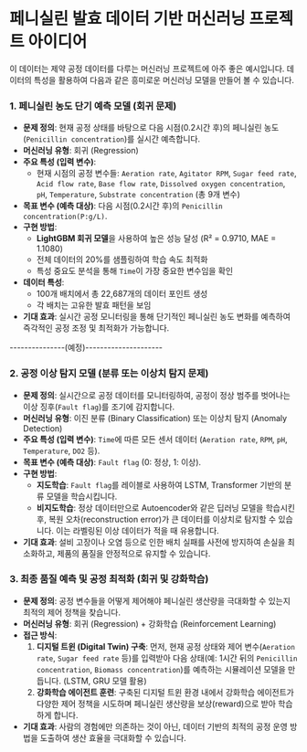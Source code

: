 # 페니실린 발효 데이터 기반 머신러닝 프로젝트 아이디어

이 데이터는 제약 공정 데이터를 다루는 머신러닝 프로젝트에 아주 좋은 예시입니다. 데이터의 특성을 활용하여 다음과 같은 흥미로운 머신러닝 모델을 만들어 볼 수 있습니다.

### 1. 페니실린 농도 단기 예측 모델 (회귀 문제)

*   **문제 정의**: 현재 공정 상태를 바탕으로 다음 시점(0.2시간 후)의 페니실린 농도(`Penicillin concentration`)를 실시간 예측합니다.
*   **머신러닝 유형**: 회귀 (Regression)
*   **주요 특성 (입력 변수)**:
    *   현재 시점의 공정 변수들: `Aeration rate`, `Agitator RPM`, `Sugar feed rate`, `Acid flow rate`, `Base flow rate`, `Dissolved oxygen concentration`, `pH`, `Temperature`, `Substrate concentration` (총 9개 변수)
*   **목표 변수 (예측 대상)**: 다음 시점(0.2시간 후)의 `Penicillin concentration(P:g/L)`.
*   **구현 방법**:
    *   **LightGBM 회귀 모델**을 사용하여 높은 성능 달성 (R² = 0.9710, MAE = 1.1080)
    *   전체 데이터의 20%를 샘플링하여 학습 속도 최적화
    *   특성 중요도 분석을 통해 `Time`이 가장 중요한 변수임을 확인
*   **데이터 특성**:
    *   100개 배치에서 총 22,687개의 데이터 포인트 생성
    *   각 배치는 고유한 발효 패턴을 보임
*   **기대 효과**: 실시간 공정 모니터링을 통해 단기적인 페니실린 농도 변화를 예측하여 즉각적인 공정 조정 및 최적화가 가능합니다.


---------------(예정)---------------------


### 2. 공정 이상 탐지 모델 (분류 또는 이상치 탐지 문제)

*   **문제 정의**: 실시간으로 공정 데이터를 모니터링하여, 공정이 정상 범주를 벗어나는 이상 징후(`Fault flag`)를 조기에 감지합니다.
*   **머신러닝 유형**: 이진 분류 (Binary Classification) 또는 이상치 탐지 (Anomaly Detection)
*   **주요 특성 (입력 변수)**: `Time`에 따른 모든 센서 데이터 (`Aeration rate`, `RPM`, `pH`, `Temperature`, `DO2` 등).
*   **목표 변수 (예측 대상)**: `Fault flag` (0: 정상, 1: 이상).
*   **구현 방법**:
    *   **지도학습**: `Fault flag`를 레이블로 사용하여 LSTM, Transformer 기반의 분류 모델을 학습시킵니다.
    *   **비지도학습**: 정상 데이터만으로 Autoencoder와 같은 딥러닝 모델을 학습시킨 후, 복원 오차(reconstruction error)가 큰 데이터를 이상치로 탐지할 수 있습니다. 이는 라벨링된 이상 데이터가 적을 때 유용합니다.
*   **기대 효과**: 설비 고장이나 오염 등으로 인한 배치 실패를 사전에 방지하여 손실을 최소화하고, 제품의 품질을 안정적으로 유지할 수 있습니다.

### 3. 최종 품질 예측 및 공정 최적화 (회귀 및 강화학습)

*   **문제 정의**: 공정 변수들을 어떻게 제어해야 페니실린 생산량을 극대화할 수 있는지 최적의 제어 정책을 찾습니다.
*   **머신러닝 유형**: 회귀 (Regression) + 강화학습 (Reinforcement Learning)
*   **접근 방식**:
    1.  **디지털 트윈 (Digital Twin) 구축**: 먼저, 현재 공정 상태와 제어 변수(`Aeration rate`, `Sugar feed rate` 등)를 입력받아 다음 상태(예: 1시간 뒤의 `Penicillin concentration`, `Biomass concentration`)를 예측하는 시뮬레이션 모델을 만듭니다. (LSTM, GRU 모델 활용)
    2.  **강화학습 에이전트 훈련**: 구축된 디지털 트윈 환경 내에서 강화학습 에이전트가 다양한 제어 정책을 시도하며 페니실린 생산량을 보상(reward)으로 받아 학습하게 합니다.
*   **기대 효과**: 사람의 경험에만 의존하는 것이 아닌, 데이터 기반의 최적의 공정 운영 방법을 도출하여 생산 효율을 극대화할 수 있습니다.
